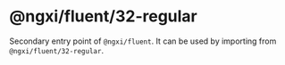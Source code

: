 # @ngxi/fluent/32-regular

Secondary entry point of `@ngxi/fluent`. It can be used by importing from `@ngxi/fluent/32-regular`.
